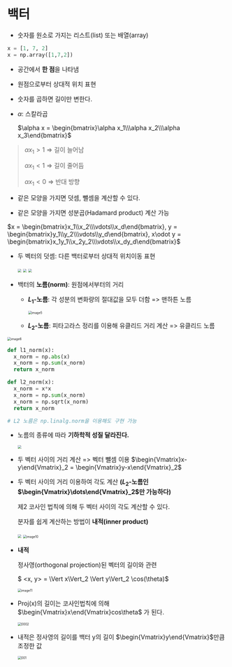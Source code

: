 # 백터

- 숫자를 원소로 가지는 리스트(list) 또는 배열(array)

```python
x = [1, 7, 2]
x = np.array([1,7,2])
```

- 공간에서 **한 점**을 나타냄

- 원점으로부터 상대적 위치 표현

- 숫자를 곱하면 길이만 변한다.

- $\alpha$: 스칼라곱

  $\alpha x = \begin{bmatrix}\alpha x_1\\\alpha x_2\\\alpha x_3\end{bmatrix}$

>  $\alpha x_1 > 1$​ => 길이 늘어남
>
> $\alpha x_1 < 1$ => 길이 줄어듬
>
> $\alpha x_1 < 0$ => 반대 방향

- 같은 모양을 가지면 덧셈, 뺄셈을 계산할 수 있다.

- 같은 모양을 가지면 성분곱(Hadamard product) 계산 가능

$x = \begin{bmatrix}x_1\\x_2\\\vdots\\x_d\end{bmatrix}, y = \begin{bmatrix}y_1\\y_2\\\vdots\\y_d\end{bmatrix}, x\odot y = \begin{bmatrix}x_1y_1\\x_2y_2\\\vdots\\x_dy_d\end{bmatrix}$​

- 두 벡터의 덧셈: 다른 백터로부터 상대적 위치이동 표현

  <img src="https://user-images.githubusercontent.com/60209937/128110226-fec97b21-2b0b-4052-b8fa-a3573f6a930e.png"  style="zoom:50%;" />

  <img src="https://user-images.githubusercontent.com/60209937/128110233-139201a3-8cd8-4b67-a0e3-59b5e35c277d.png" style="zoom:50%;" />

  <img src="https://user-images.githubusercontent.com/60209937/128110238-9f5bbb1e-eb52-4e8e-868c-f326cb534e84.png" style="zoom:50%;" />

- 백터의 **노름(norm)**: 원점에서부터의 거리

  - **$L_1$​​​-노름**: 각 성분의 변화량의 절대값을 모두 더함 => 맨하튼 노름

    <img src="https://user-images.githubusercontent.com/60209937/128105813-029c55c8-827b-4803-8cbb-0c51880c4bf2.png" alt="image5" style="zoom:50%;" />

  - **$L_2$​​​-노름**: 피타고라스 정리를 이용해 유클리드 거리 계산 => 유클리드 노름

<img src="https://user-images.githubusercontent.com/60209937/128105814-1c4a9811-3f9d-4a51-ba6d-83fe1dcce6cb.png" alt="image6" style="zoom:50%;" />

```python
def l1_norm(x):
  x_norm = np.abs(x)
  x_norm = np.sum(x_norm)
  return x_norm

def l2_norm(x):
  x_norm = x*x
  x_norm = np.sum(x_norm)
  x_norm = np.sqrt(x_norm)
  return x_norm

# L2 노름은 np.linalg.norm을 이용해도 구현 가능
```

- 노름의 종류에 따라 **기하학적 성질 달라진다.**

  <img src="https://user-images.githubusercontent.com/60209937/128110241-75c1aba4-b8ef-4d96-bd86-6cbbe1f555e6.png" style="zoom: 50%;" />

- 두 벡터 사이의 거리 계산 => 벡터 뺄셈 이용  $\begin{Vmatrix}x-y\end{Vmatrix}_2 = \begin{Vmatrix}y-x\end{Vmatrix}_2$

- 두 벡터 사이의 거리 이용하여 각도 계산 **($L_2$​​-노름인 $\begin{Vmatrix}\dots\end{Vmatrix}_2$​​​​​만 가능하다)**

  제2 코사인 법칙에 의해 두 벡터 사이의 각도 계산할 수 있다.

  분자를 쉽게 계산하는 방법이 **내적(inner product)**

  <img src="https://user-images.githubusercontent.com/60209937/128110243-521a7dcc-9ba2-4e83-b224-f3c0e0518b98.png" style="zoom: 50%;" />

  <img src="https://user-images.githubusercontent.com/60209937/128105820-40b79942-71fc-450d-8b57-5b6085ce9505.png" alt="image10" style="zoom:50%;" />

- **내적**

  정사영(orthogonal projection)된 벡터의 길이와 관련

  $ <x, y> = \Vert x\Vert_2 \Vert y\Vert_2 \cos(\theta)$​

  <img src="https://user-images.githubusercontent.com/60209937/128105821-a5d0403c-d3b5-407e-b7cd-9f1fbc2cce44.png" alt="image11" style="zoom: 50%;" />

- Proj(x)의 길이는 코사인법칙에 의해 $\begin{Vmatrix}x\end{Vmatrix}cos\theta$ 가 된다.

  <img src="https://user-images.githubusercontent.com/60209937/128110247-b1b14ae6-b460-4856-9d3f-b4b4a4c602e5.png" alt="0002" style="zoom: 50%;" />

- 내적은 정사영의 길이를 백터 y의 길이 $\begin{Vmatrix}y\end{Vmatrix}$​만큼 조정한 값

  <img src="https://user-images.githubusercontent.com/60209937/128110248-17c18fb0-e0fc-4a92-b112-70f5a29f6476.png" alt="001" style="zoom: 50%;" />

